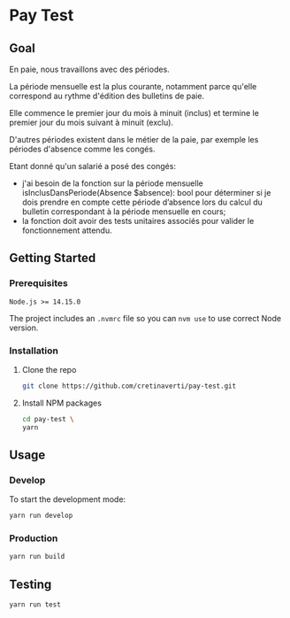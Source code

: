 # Pay Test

## Goal
En paie, nous travaillons avec des périodes.

La période mensuelle est la plus courante, notamment parce qu'elle correspond au rythme d'édition des bulletins de paie.

Elle commence le premier jour du mois à minuit (inclus) et termine le premier jour du mois suivant à minuit (exclu).

D'autres périodes existent dans le métier de la paie, par exemple les périodes d'absence comme les congés.

Etant donné qu'un salarié a posé des congés:
* j'ai besoin de la fonction sur la période mensuelle isInclusDansPeriode(Absence $absence): bool pour déterminer si je dois prendre en compte cette période d’absence lors du calcul du bulletin correspondant à la période mensuelle en cours;
* la fonction doit avoir des tests unitaires associés pour valider le fonctionnement attendu.

## Getting Started

### Prerequisites
`Node.js >= 14.15.0`

The project includes an `.nvmrc` file so you can `nvm use` to use correct Node version.

### Installation
1. Clone the repo
    ```sh
    git clone https://github.com/cretinaverti/pay-test.git
    ```
2. Install NPM packages
    ```sh
    cd pay-test \
    yarn
    ```

## Usage

### Develop
To start the development mode:
```sh
yarn run develop
````

### Production
```sh
yarn run build
````


## Testing
```sh
yarn run test
```
